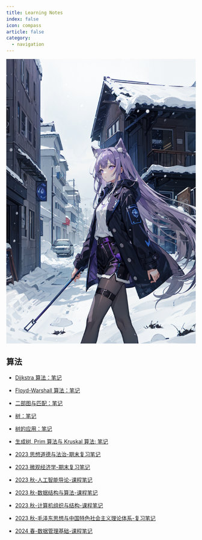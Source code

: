 ```yaml
---
title: Learning Notes
index: false
icon: compass
article: false
category:
  - navigation
---
```


<!-- more -->

![好看的](</assets/imgs/bgs/(29).png>)

## 算法

- [Dijkstra 算法：笔记](dijkstra_notes.md)
- [Floyd-Warshall 算法：笔记](floyd_warshall_notes.md)
- [二部图与匹配：笔记](bipartite_graph_and_perfect_match.md)
- [树：笔记](trees.md)
- [树的应用：笔记](trees_applications.md)
- [生成树, Prim 算法与 Kruskal 算法: 笔记](spanning_tree.md)
- [2023 思想道德与法治-期末复习笔记](moral_politics_notes.md)
- [2023 微观经济学-期末复习笔记](micro_economics.md)

- [2023 秋-人工智能导论-课程笔记](./ai_notes/catalogue.md)
- [2023 秋-数据结构与算法-课程笔记](./ds_notes/catalogue.md)
- [2023 秋-计算机组织与结构-课程笔记](./co_notes/catalogue.md)
- [2023 秋-毛泽东思想与中国特色社会主义理论体系-复习笔记](./mao_theory_notes.md)

- [2024 春-数据管理基础-课程笔记](./db_notes/database_notes.md)
